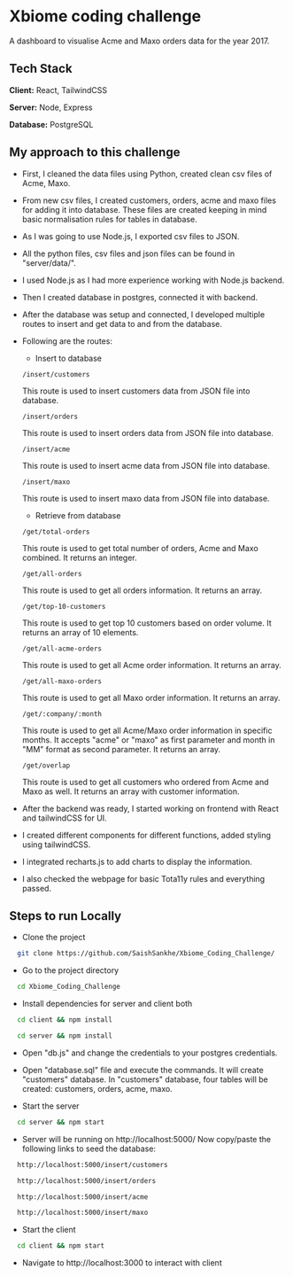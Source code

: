 # Xbiome coding challenge

A dashboard to visualise Acme and Maxo orders data for the year 2017.

## Tech Stack

**Client:** React, TailwindCSS

**Server:** Node, Express

**Database:** PostgreSQL

## My approach to this challenge

- First, I cleaned the data files using Python, created clean csv files of Acme, Maxo.
- From new csv files, I created customers, orders, acme and maxo files for adding it into database. These files are created keeping in mind basic normalisation rules for tables in database.
- As I was going to use Node.js, I exported csv files to JSON.
- All the python files, csv files and json files can be found in "server/data/".
- I used Node.js as I had more experience working with Node.js backend.
- Then I created database in postgres, connected it with backend.
- After the database was setup and connected, I developed multiple routes to insert and get data to and from the database.
- Following are the routes:

  - Insert to database

  ```
  /insert/customers
  ```

  This route is used to insert customers data from JSON file into database.

  ```
  /insert/orders
  ```

  This route is used to insert orders data from JSON file into database.

  ```
  /insert/acme
  ```

  This route is used to insert acme data from JSON file into database.

  ```
  /insert/maxo
  ```

  This route is used to insert maxo data from JSON file into database.

  - Retrieve from database

  ```
  /get/total-orders
  ```

  This route is used to get total number of orders, Acme and Maxo combined. It returns an integer.

  ```
  /get/all-orders
  ```

  This route is used to get all orders information. It returns an array.

  ```
  /get/top-10-customers
  ```

  This route is used to get top 10 customers based on order volume. It returns an array of 10 elements.

  ```
  /get/all-acme-orders
  ```

  This route is used to get all Acme order information. It returns an array.

  ```
  /get/all-maxo-orders
  ```

  This route is used to get all Maxo order information. It returns an array.

  ```
  /get/:company/:month
  ```

  This route is used to get all Acme/Maxo order information in specific months. It accepts "acme" or "maxo" as first parameter and month in "MM" format as second parameter. It returns an array.

  ```
  /get/overlap
  ```

  This route is used to get all customers who ordered from Acme and Maxo as well. It returns an array with customer information.

- After the backend was ready, I started working on frontend with React and tailwindCSS for UI.
- I created different components for different functions, added styling using tailwindCSS.
- I integrated recharts.js to add charts to display the information.
- I also checked the webpage for basic Tota11y rules and everything passed.

## Steps to run Locally

- Clone the project

```bash
  git clone https://github.com/SaishSankhe/Xbiome_Coding_Challenge/
```

- Go to the project directory

```bash
  cd Xbiome_Coding_Challenge
```

- Install dependencies for server and client both

```bash
  cd client && npm install
```

```bash
  cd server && npm install
```

- Open "db.js" and change the credentials to your postgres credentials.

- Open "database.sql" file and execute the commands. It will create "customers" database. In "customers" database, four tables will be created: customers, orders, acme, maxo.

- Start the server

```bash
  cd server && npm start
```

- Server will be running on http://localhost:5000/ Now copy/paste the following links to seed the database:

```bash
  http://localhost:5000/insert/customers
```

```bash
  http://localhost:5000/insert/orders
```

```bash
  http://localhost:5000/insert/acme
```

```bash
  http://localhost:5000/insert/maxo
```

- Start the client

```bash
  cd client && npm start
```

- Navigate to http://localhost:3000 to interact with client
